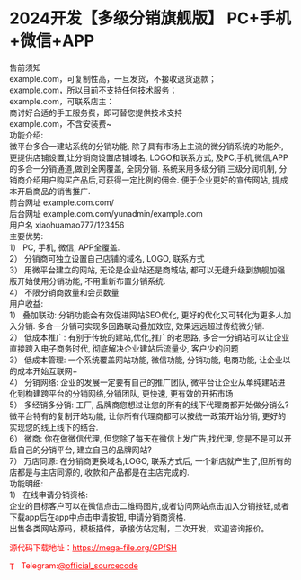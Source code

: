# 2024开发【多级分销旗舰版】 PC+手机+微信+APP

售前须知<br>example.com，可复制性高，一旦发货，不接收退货退款；<br>example.com，所以目前不支持任何技术服务；<br>example.com，可联系店主：<br>商讨好合适的手工服务费，即可替您提供技术支持<br>example.com，不含安装费~<br>功能介绍:<br>微平台多合一建站系统的分销功能, 除了具有市场上主流的微分销系统的功能外, 更提供店铺设置,让分销商设置店铺域名, LOGO和联系方式, 及PC,手机,微信,APP的多合一分销通道,做到全网覆盖, 全网分销. 系统采用多级分销,三级分润机制, 分销商介绍用户购买产品后,可获得一定比例的佣金. 便于企业更好的宣传网站, 提成本开启商品的销售推广.<br>前台网址 example.com.com/<br>后台网址 example.com.com/yunadmin/example.com<br>用户名 xiaohuamao777/123456<br>主要优势:<br>1） PC, 手机, 微信, APP全覆盖.<br>2） 分销商可独立设置自己店铺的域名, LOGO, 联系方式<br>3） 用微平台建立的网站, 无论是企业站还是商城站, 都可以无缝升级到旗舰加强版开始使用分销功能, 不用重新布置分销系统.<br>4） 不限分销商数量和会员数量<br>用户收益:<br>1） 叠加联动: 分销功能会有效促进网站SEO优化, 更好的优化又可转化为更多人加入分销. 多合一分销可实现多回路联动叠加效应, 效果远远超过传统微分销.<br>2） 低成本推广: 有别于传统的建站,优化,推广的老思路, 多合一分销站可以让企业直接跨入电子商务时代, 彻底解决企业建站后流量少, 客户少的问题<br>3） 低成本管理: 一个系统覆盖网站功能, 微信功能, 分销功能, 电商功能, 让企业以的成本开始互联网+<br>4） 分销网络: 企业的发展一定要有自己的推广团队, 微平台让企业从单纯建站进化到构建跨平台的分销网络,分销团队, 更快速, 更有效的开拓市场<br>5） 多经销多分销: 工厂, 品牌商您想过让您的所有的线下代理商都开始做分销么? 微平台特有的复制开站功能, 让你所有代理商都可以按统一政策开始分销, 更好的实现您的线上线下的结合.<br>6） 微商: 你在做微信代理, 但您除了每天在微信上发广告,找代理, 您是不是可以开启自己的分销平台, 建立自己的品牌网站?<br>7） 万店同源: 在分销商更换域名,LOGO, 联系方式后, 一个新店就产生了,但所有的店都是与主店同源的, 收款和产品都是在主店完成的.<br>功能明细:<br>1） 在线申请分销资格:<br>企业的目标客户可以在微信点击二维码图片,或者访问网站点击加入分销按钮,或者下载app后在app中点击申请按钮, 申请分销商资格.<br>出售各类网站源码，模板插件，承接仿站定制，二次开发，欢迎咨询报价。<br>


<p style="color: red;">源代码下载地址：<a href="https://mega-file.org/GPfSH" style="color: red;">https://mega-file.org/GPfSH</a></p><p style="color: red;"><img src="https://cdn-icons-png.flaticon.com/512/2111/2111646.png" alt="Telegram Icon" style="width: 16px; vertical-align: middle; margin-right: 5px;">Telegram:<a href="https://t.me/official_sourcecode" style="color: red;">@official_sourcecode</a></p>